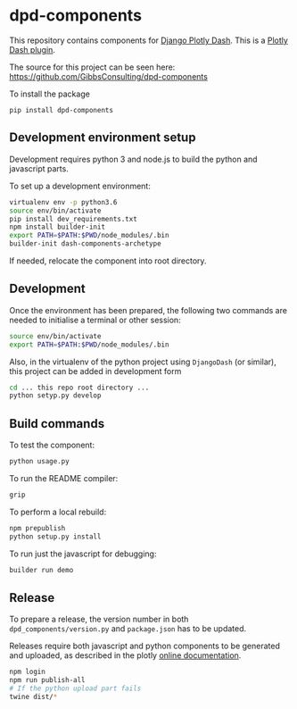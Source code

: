 # dpd-components

This repository contains components for [Django Plotly Dash](https://pypi.org/project/django-plotly-dash/). This
is a [Plotly Dash plugin](https://dash.plot.ly/plugins).

The source for this project can be seen here:
<https://github.com/GibbsConsulting/dpd-components>

To install the package

    pip install dpd-components

## Development environment setup

Development requires python 3 and node.js to build the python and javascript parts.

To set up a development environment:

```bash
virtualenv env -p python3.6
source env/bin/activate
pip install dev_requirements.txt
npm install builder-init
export PATH=$PATH:$PWD/node_modules/.bin
builder-init dash-components-archetype
```
If needed, relocate the component into root directory.

## Development

Once the environment has been prepared, the following two commands are needed to initialise a terminal or other session:

```bash
source env/bin/activate
export PATH=$PATH:$PWD/node_modules/.bin
```

Also, in the virtualenv of the python project using ``DjangoDash`` (or similar), this project can be added in development form

```bash
cd ... this repo root directory ...
python setyp.py develop
```

## Build commands

To test the component:

```bash
python usage.py
```

To run the README compiler:

```bash
grip
```

To perform a local rebuild:

```bash
npm prepublish
python setup.py install
```

To run just the javascript for debugging:

```bash
builder run demo
```
## Release

To prepare a release, the version number in both ``dpd_components/version.py`` and ``package.json`` has to be updated.

Releases require both javascript and python components to be generated and uploaded, as described
in the plotly [online documentation](https://dash.plot.ly/plugins).

```bash
npm login
npm run publish-all
# If the python upload part fails
twine dist/*
```
